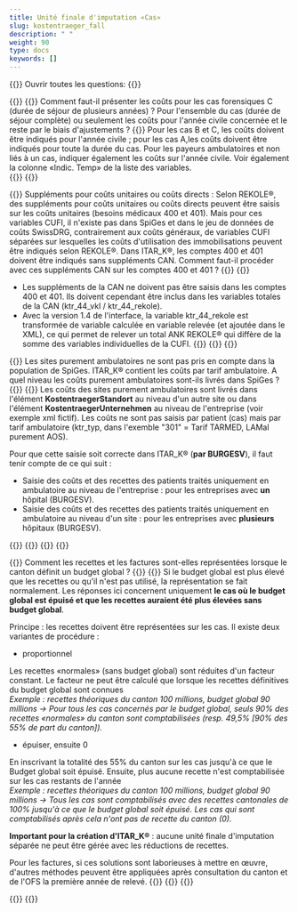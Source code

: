```yaml
---
title: Unité finale d'imputation «Cas»
slug: kostentraeger_fall
description: " "
weight: 90
type: docs
keywords: []
---
```


{{<faqBlock>}}
Ouvrir toutes les questions: {{<collapsibleGroupCommand groupId="kostentraeger">}}

{{<numberedList>}}
{{<listItem>}}
Comment faut-il présenter les coûts pour les cas forensiques C (durée de séjour de plusieurs années) ? Pour l'ensemble du cas (durée de séjour complète) ou seulement les coûts pour l'année civile concernée et le reste par le biais d'ajustements ?
{{<collapsibleBlock groupId="kostentraeger">}}
Pour les cas B et C, les coûts doivent être indiqués pour l'année civile ; pour les cas A,les coûts doivent être indiqués pour toute la durée du cas. Pour les payeurs ambulatoires et non liés à un cas, indiquer également les coûts sur l'année civile. Voir également la colonne «Indic. Temp» de la liste des variables.  
{{</collapsibleBlock>}}
{{</listItem>}}
<!--
{{<listItem>}}
Les cas de longue durée peuvent-ils être livrés dans SpiGes avec Type de CUFI 101=Longue durée comme unité finale d'imputation indépendante du cas, même si le SOMED est saisi en parallèle pour les soins de longue durée ?
{{<collapsibleBlock groupId="kostentraeger">}}
Si l'établissement remplit SOMED, ces Coûts doivent être saisis dans SpiGes via le Type de UFI 101. Inversement, les cas individuels de longue durée en soins somatiques aigus et en réadaptation (patients en attente) doivent être représentés comme Type de CUFI 1 (=cas) et tarif 7 correspondant (=taxe de soins). Ainsi, l'ITAR_K et les statistiques sont corrects. 
{{</collapsibleBlock>}}
{{</listItem>}}-->

{{<listItem>}}
Suppléments pour coûts unitaires ou coûts directs : Selon REKOLE®, des suppléments pour coûts unitaires ou coûts directs peuvent être saisis
sur les coûts unitaires (besoins médicaux 400 et 401). Mais pour ces variables CUFI, il n'existe pas dans SpiGes et dans le jeu de données de coûts SwissDRG, contrairement aux coûts généraux, de variables CUFI séparées sur lesquelles les coûts d'utilisation des immobilisations peuvent être indiqués selon REKOLE®. Dans ITAR_K®, les comptes 400 et 401 doivent être indiqués sans suppléments CAN. Comment faut-il procéder avec ces suppléments CAN sur les comptes 400 et 401 ?
{{<collapsibleBlock groupId="kostentraeger">}}
{{<markdown>}}

- Les suppléments de la CAN ne doivent pas être saisis dans les comptes 400 et 401. Ils doivent cependant être inclus dans les variables totales de la CAN (ktr_44_vkl / ktr_44_rekole).
- Avec la version 1.4 de l'interface, la variable ktr_44_rekole est transformée de variable calculée en variable relevée (et ajoutée dans le XML), ce qui permet de relever un total ANK REKOLE® qui diffère de la somme des variables individuelles de la CUFI.
{{</markdown>}}
{{</collapsibleBlock>}}
{{</listItem>}}

{{<listItem>}}
Les sites purement ambulatoires ne sont pas pris en compte dans la population de SpiGes. ITAR_K® contient les coûts par tarif ambulatoire. A quel niveau les coûts purement ambulatoires sont-ils livrés dans SpiGes ?
{{<collapsibleBlock groupId="kostentraeger">}}
{{<markdown>}}
Les coûts des sites purement ambulatoires sont livrés dans l'élément **KostentraegerStandort** au niveau d'un autre site ou dans l'élément **KostentraegerUnternehmen** au niveau de l'entreprise (voir exemple xml fictif). Les coûts ne sont pas saisis par patient (cas) mais par tarif ambulatoire (ktr_typ, dans l'exemble "301" = Tarif TARMED, LAMal purement AOS).

Pour que cette saisie soit correcte dans ITAR_K® (**par BURGESV**), il faut tenir compte de ce qui suit :

- Saisie des coûts et des recettes des patients traités uniquement en ambulatoire au niveau de l'entreprise : pour les entreprises avec **un** hôpital (BURGESV).
- Saisie des coûts et des recettes des patients traités uniquement en ambulatoire au niveau d'un site : pour les entreprises avec **plusieurs** hôpitaux (BURGESV).

{{<insertImage image="xml_tarifambu.png" class="edge max-w-70">}}
{{</markdown>}}
{{</collapsibleBlock>}}
{{</listItem>}}

{{<listItem>}}
Comment les recettes et les factures sont-elles représentées lorsque le canton définit un budget global ?
{{<collapsibleBlock groupId="kostentraeger">}}
{{<markdown>}}
Si le budget global est plus élevé que les recettes ou qu'il n'est pas utilisé, la représentation se fait normalement. Les réponses ici concernent uniquement **le cas où le budget global est épuisé et que les recettes auraient été plus élevées sans budget global**.

Principe : les recettes doivent être représentées sur les cas.
Il existe deux variantes de procédure :
- proportionnel

Les recettes «normales» (sans budget global) sont réduites d'un facteur constant. Le facteur ne peut être calculé que lorsque les recettes définitives du budget global sont connues  
_Exemple : recettes théoriques du canton 100 millions, budget global 90 millions -> Pour tous les cas concernés par le budget global, seuls 90% des recettes «normales» du canton sont comptabilisées (resp. 49,5% [90% des 55% de part du canton])._

- épuiser, ensuite 0

En inscrivant la totalité des 55% du canton sur les cas jusqu'à ce que le Budget global soit épuisé. Ensuite, plus aucune recette n'est comptabilisée sur les cas restants de l'année  
_Exemple : recettes théoriques du canton 100 millions, budget global 90 millions -> Tous les cas sont comptabilisés avec des recettes cantonales de 100% jusqu'à ce que le budget global soit épuisé. Les cas qui sont comptabilisés après cela n'ont pas de recette du canton (0)._

**Important pour la création d'ITAR_K®** : aucune unité finale d'imputation séparée ne peut être gérée avec les réductions de recettes.

Pour les factures, si ces solutions sont laborieuses à mettre en œuvre, d'autres méthodes peuvent être appliquées après consultation du canton et de l'OFS la première année de relevé. 
{{</markdown>}}
{{</collapsibleBlock>}}
{{</listItem>}}

{{</numberedList>}}
{{</faqBlock>}}
